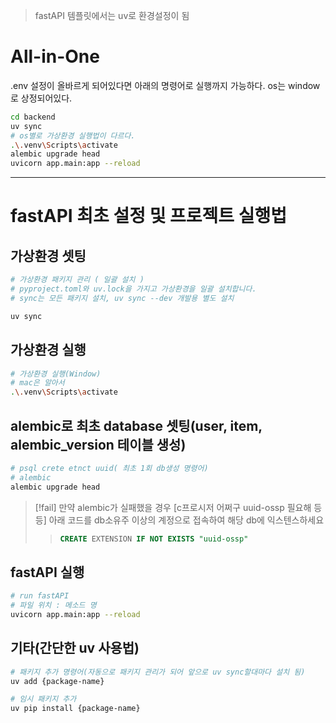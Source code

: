 
> fastAPI 템플릿에서는 uv로 환경설정이 됨

# All-in-One

.env 설정이 올바르게 되어있다면 아래의 명령어로 실행까지 가능하다.
os는 window로 상정되어있다.
```bash
cd backend
uv sync
# os별로 가상환경 실행법이 다르다.
.\.venv\Scripts\activate
alembic upgrade head
uvicorn app.main:app --reload
```

---

# fastAPI 최초 설정 및 프로젝트 실행법
## 가상환경 셋팅
```bash
# 가상환경 패키지 관리 ( 일괄 설치 )
# pyproject.toml와 uv.lock을 가지고 가상환경을 일괄 설치합니다.
# sync는 모든 패키지 설치, uv sync --dev 개발용 별도 설치

uv sync
```

## 가상환경 실행
```bash
# 가상환경 실행(Window)
# mac은 알아서
.\.venv\Scripts\activate
```

## alembic로 최초 database 셋팅(user, item, alembic_version 테이블 생성)

```bash
# psql crete etnct uuid( 최초 1회 db생성 명령어)
# alembic
alembic upgrade head
```

> [!fail]
> 만약 alembic가 실패했을 경우 [c프로시저 어쩌구 uuid-ossp 필요해 등등] 
> 아래 코드를 db소유주 이상의 계정으로 접속하여 해당 db에 익스텐스하세요
>
>> ```sql
>> CREATE EXTENSION IF NOT EXISTS "uuid-ossp"
>> ```

## fastAPI 실행
```bash
# run fastAPI
# 파일 위치 : 메소드 명
uvicorn app.main:app --reload

```

## 기타(간단한 uv 사용법)
```bash
# 패키지 추가 명령어(자동으로 패키지 관리가 되어 앞으로 uv sync할대마다 설치 됨)
uv add {package-name}

# 임시 패키지 추가 
uv pip install {package-name}
```

